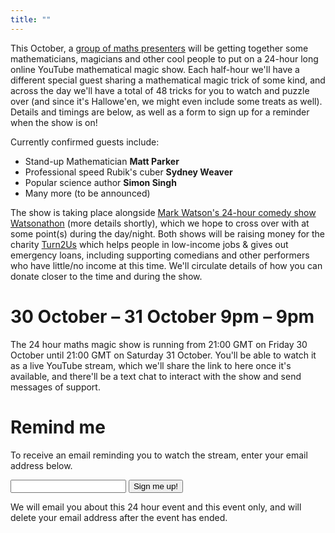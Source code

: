 ```yaml
---
title: ""
---
```


This October, a <a href="http://24hourmaths.com/team.html">group of maths presenters</a> will be getting together some mathematicians, magicians and other cool people to put on a 24-hour long online YouTube mathematical magic show. Each half-hour we'll have a different special guest sharing a mathematical magic trick of some kind, and across the day we'll have a total of 48 tricks for you to watch and puzzle over (and since it's Hallowe'en, we might even include some treats as well). Details and timings are below, as well as a form to sign up for a reminder when the show is on!

Currently confirmed guests include:
- Stand-up Mathematician <strong>Matt Parker</strong>
- Professional speed Rubik's cuber <strong>Sydney Weaver</strong>
- Popular science author <strong>Simon Singh</strong>
- Many more (to be announced)

The show is taking place alongside <a href="http://watsonathon.com">Mark Watson's 24-hour comedy show Watsonathon</a> (more details shortly), which we hope to cross over with at some point(s) during the day/night. Both shows will be raising money for the charity <a href="https://www.turn2us.org.uk/">Turn2Us</a> which helps people in low-income jobs & gives out emergency loans, including supporting comedians and other performers who have little/no income at this time. We'll circulate details of how you can donate closer to the time and during the show.

30 October &ndash; 31 October 9pm &ndash; 9pm
=============================================

The 24 hour maths magic show is running from 21:00 GMT on Friday 30 October until 21:00 GMT on Saturday 31 October. You'll be able to watch it as a live YouTube stream, which we'll share the link to here once it's available, and there'll be a text chat to interact with the show and send messages of support.

Remind me
=========

To receive an email reminding you to watch the stream, enter your email address below.

<form action="https://formspree.io/f/xdopgnal" method="POST">
  <input type="email" name="_replyto">
  <input type="submit" value="Sign me up!">
</form>

We will email you about this 24 hour event and this event only, and will delete your email address
after the event has ended.
